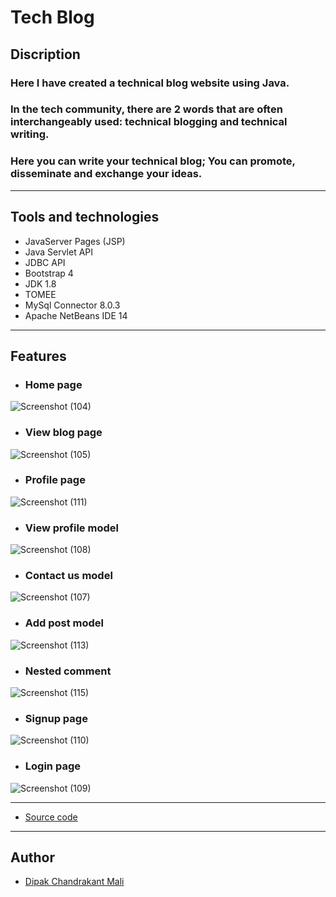 # **Tech Blog**


## **Discription**

### Here I have created a technical blog website using Java. 

### In the tech community, there are 2 words that are often interchangeably used: technical blogging and technical writing.

### Here you can write your technical blog; You can promote, disseminate and exchange your ideas.

---

## **Tools and technologies**
- JavaServer Pages (JSP)
- Java Servlet API
- JDBC API
- Bootstrap 4
- JDK 1.8
- TOMEE
- MySql Connector 8.0.3
- Apache NetBeans IDE 14

---

##  **Features**

- ### **Home page**
![Screenshot (104)](https://user-images.githubusercontent.com/96681905/198989861-21571167-ab8b-4172-9ace-6a2b0e5b2961.png)

- ### **View blog page**
![Screenshot (105)](https://user-images.githubusercontent.com/96681905/198990188-eeee983c-2d07-46ef-87d1-35e29e37be75.png)

- ### **Profile page**
![Screenshot (111)](https://user-images.githubusercontent.com/96681905/198990561-92d3414a-4fc2-45e7-b540-262c4bbca363.png)

- ### **View profile model**
![Screenshot (108)](https://user-images.githubusercontent.com/96681905/198990871-c3aae2dd-2714-45a1-b5a6-b818e2af748d.png)

- ### **Contact us model**
![Screenshot (107)](https://user-images.githubusercontent.com/96681905/198991153-242b000b-4d86-444a-aeb1-69946c5ee506.png)

- ### **Add post model**
![Screenshot (113)](https://user-images.githubusercontent.com/96681905/198993631-aca60ab0-7102-4c25-8401-7577563c35b3.png)

- ### **Nested comment**
![Screenshot (115)](https://user-images.githubusercontent.com/96681905/198993216-c6a9b659-665f-44d1-88e1-13281b8b6d35.png)

- ### **Signup page**
![Screenshot (110)](https://user-images.githubusercontent.com/96681905/198991865-72291886-66dc-483f-8d8a-862623b26089.png)

- ### **Login page**
![Screenshot (109)](https://user-images.githubusercontent.com/96681905/198993429-46f5a73f-7f1d-47cf-b0c2-4ed59704e4fb.png)



---
- [Source code](https://github.com/MaliDipak/TechBlog/archive/refs/heads/master.zip)

---

## **Author**

- [Dipak Chandrakant Mali](dipakmali.me)
